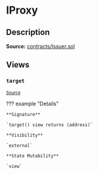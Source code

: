# IProxy

## Description

**Source:** [contracts/Issuer.sol](https://github.com/Synthetixio/synthetix/tree/v2.80.0-alpha/contracts/Issuer.sol)

## Views

### `target`

<sub>[Source](https://github.com/Synthetixio/synthetix/tree/v2.80.0-alpha/contracts/Issuer.sol#L31)</sub>

??? example "Details"

    **Signature**

    `target() view returns (address)`

    **Visibility**

    `external`

    **State Mutability**

    `view`
